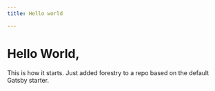 ```yaml
---
title: Hello world

---
```

# Hello World,

This is how it starts. Just added forestry to a repo based on the default Gatsby starter.